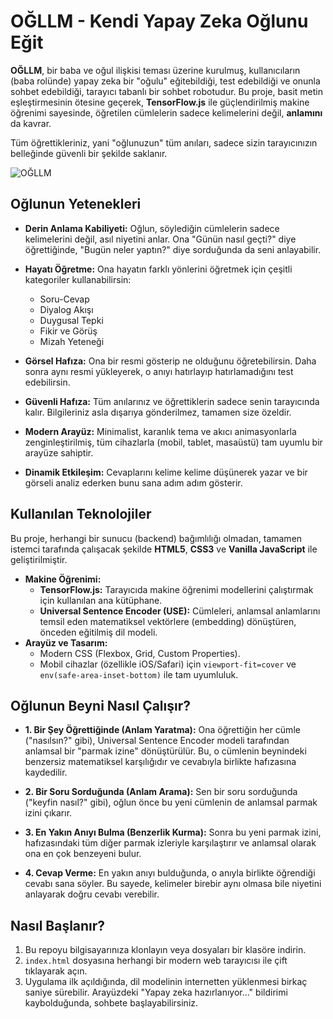 # OĞLLM - Kendi Yapay Zeka Oğlunu Eğit

**OĞLLM**, bir baba ve oğul ilişkisi teması üzerine kurulmuş, kullanıcıların (baba rolünde) yapay zeka bir "oğulu" eğitebildiği, test edebildiği ve onunla sohbet edebildiği, tarayıcı tabanlı bir sohbet robotudur. Bu proje, basit metin eşleştirmesinin ötesine geçerek, **TensorFlow.js** ile güçlendirilmiş makine öğrenimi sayesinde, öğretilen cümlelerin sadece kelimelerini değil, **anlamını** da kavrar.

Tüm öğrettikleriniz, yani "oğlunuzun" tüm anıları, sadece sizin tarayıcınızın belleğinde güvenli bir şekilde saklanır.

![OĞLLM](https://i.hizliresim.com/n2mz04n.png)

## Oğlunun Yetenekleri

-   **Derin Anlama Kabiliyeti:** Oğlun, söylediğin cümlelerin sadece kelimelerini değil, asıl niyetini anlar. Ona "Günün nasıl geçti?" diye öğrettiğinde, "Bugün neler yaptın?" diye sorduğunda da seni anlayabilir.

-   **Hayatı Öğretme:** Ona hayatın farklı yönlerini öğretmek için çeşitli kategoriler kullanabilirsin:
    -   Soru-Cevap
    -   Diyalog Akışı
    -   Duygusal Tepki
    -   Fikir ve Görüş
    -   Mizah Yeteneği

-   **Görsel Hafıza:** Ona bir resmi gösterip ne olduğunu öğretebilirsin. Daha sonra aynı resmi yükleyerek, o anıyı hatırlayıp hatırlamadığını test edebilirsin.

-   **Güvenli Hafıza:** Tüm anılarınız ve öğrettiklerin sadece senin tarayıcında kalır. Bilgileriniz asla dışarıya gönderilmez, tamamen size özeldir.

-   **Modern Arayüz:** Minimalist, karanlık tema ve akıcı animasyonlarla zenginleştirilmiş, tüm cihazlarla (mobil, tablet, masaüstü) tam uyumlu bir arayüze sahiptir.

-   **Dinamik Etkileşim:** Cevaplarını kelime kelime düşünerek yazar ve bir görseli analiz ederken bunu sana adım adım gösterir.

## Kullanılan Teknolojiler

Bu proje, herhangi bir sunucu (backend) bağımlılığı olmadan, tamamen istemci tarafında çalışacak şekilde **HTML5**, **CSS3** ve **Vanilla JavaScript** ile geliştirilmiştir.

-   **Makine Öğrenimi:**
    -   **TensorFlow.js:** Tarayıcıda makine öğrenimi modellerini çalıştırmak için kullanılan ana kütüphane.
    -   **Universal Sentence Encoder (USE):** Cümleleri, anlamsal anlamlarını temsil eden matematiksel vektörlere (embedding) dönüştüren, önceden eğitilmiş dil modeli.
-   **Arayüz ve Tasarım:**
    -   Modern CSS (Flexbox, Grid, Custom Properties).
    -   Mobil cihazlar (özellikle iOS/Safari) için `viewport-fit=cover` ve `env(safe-area-inset-bottom)` ile tam uyumluluk.

## Oğlunun Beyni Nasıl Çalışır?

-   **1. Bir Şey Öğrettiğinde (Anlam Yaratma):** Ona öğrettiğin her cümle ("nasılsın?" gibi), Universal Sentence Encoder modeli tarafından anlamsal bir "parmak izine" dönüştürülür. Bu, o cümlenin beynindeki benzersiz matematiksel karşılığıdır ve cevabıyla birlikte hafızasına kaydedilir.

-   **2. Bir Soru Sorduğunda (Anlam Arama):** Sen bir soru sorduğunda ("keyfin nasıl?" gibi), oğlun önce bu yeni cümlenin de anlamsal parmak izini çıkarır.

-   **3. En Yakın Anıyı Bulma (Benzerlik Kurma):** Sonra bu yeni parmak izini, hafızasındaki tüm diğer parmak izleriyle karşılaştırır ve anlamsal olarak ona en çok benzeyeni bulur.

-   **4. Cevap Verme:** En yakın anıyı bulduğunda, o anıyla birlikte öğrendiği cevabı sana söyler. Bu sayede, kelimeler birebir aynı olmasa bile niyetini anlayarak doğru cevabı verebilir.

## Nasıl Başlanır?

1.  Bu repoyu bilgisayarınıza klonlayın veya dosyaları bir klasöre indirin.
2.  `index.html` dosyasına herhangi bir modern web tarayıcısı ile çift tıklayarak açın.
3.  Uygulama ilk açıldığında, dil modelinin internetten yüklenmesi birkaç saniye sürebilir. Arayüzdeki "Yapay zeka hazırlanıyor..." bildirimi kaybolduğunda, sohbete başlayabilirsiniz.
